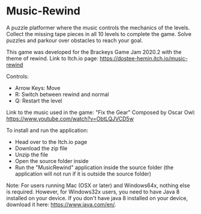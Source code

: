 # Music-Rewind
A puzzle platformer where the music controls the mechanics of the levels. Collect the missing tape pieces in all 10 levels to complete the game. Solve puzzles and parkour over obstacles to reach your goal.

This game was developed for the Brackeys Game Jam 2020.2 with the theme of rewind.
Link to Itch.io page: https://dostee-hemin.itch.io/music-rewind

Controls:
- Arrow Keys: Move
- R: Switch between rewind and normal
- Q: Restart the level

Link to the music used in the game:
"Fix the Gear" Composed by Oscar Owl: https://www.youtube.com/watch?v=ObtLQJVCD5w

To install and run the application:
- Head over to the Itch.io page
- Download the zip file
- Unzip the file
- Open the source folder inside
- Run the "MusicRewind" application inside the source folder (the application will not run if it is outside the source folder)

Note: For users running Mac (OSX or later) and Windows64x, nothing else is required. However, for Windows32x users, you need to have Java 8 installed on your device. If you don't have java 8 installed on your device, download it here: https://www.java.com/en/.
